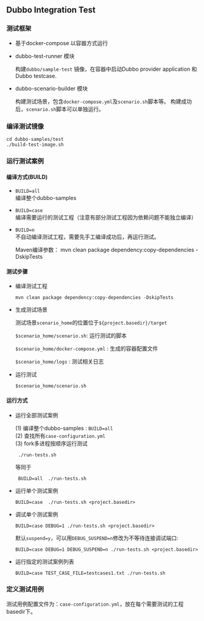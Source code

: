 

## Dubbo Integration Test

### 测试框架

* 基于docker-compose 以容器方式运行

* dubbo-test-runner 模块
  
  构建`dubbo/sample-test` 镜像，在容器中启动Dubbo provider application 和 Dubbo testcase.

* dubbo-scenario-builder 模块

  构建测试场景，包含`docker-compose.yml`及`scenario.sh`脚本等。
  构建成功后，`scenario.sh`脚本可以单独运行。
  
### 编译测试镜像

```
cd dubbo-samples/test
./build-test-image.sh
```

### 运行测试案例

#### 编译方式(BUILD)

* `BUILD=all`  
  编译整个dubbo-samples
  
* `BUILD=case`  
  编译需要运行的测试工程（注意有部分测试工程因为依赖问题不能独立编译）

* `BUILD=n`  
  不自动编译测试工程，需要先手工编译成功后，再运行测试。
  
  Maven编译参数： mvn clean package dependency:copy-dependencies -DskipTests

#### 测试步骤

* 编译测试工程

  `mvn clean package dependency:copy-dependencies -DskipTests`
  
* 生成测试场景

  测试场景`scenario_home`的位置位于`${project.basedir}/target`
  
  `$scenario_home/scenario.sh`: 运行测试的脚本
  
  `$scenario_home/docker-compose.yml` : 生成的容器配置文件
  
  `$scenario_home/logs` : 测试相关日志
   
* 运行测试

  `$scenario_home/scenario.sh`

#### 运行方式

* 运行全部测试案例

  (1) 编译整个dubbo-samples : `BUILD=all`   
  (2) 查找所有`case-configuration.yml`  
  (3) fork多进程按顺序运行测试  
 
  ```
   ./run-tests.sh
  ```
   等同于
  ```
   BUILD=all  ./run-tests.sh
  ```
  
* 运行单个测试案例

  `BUILD=case  ./run-tests.sh <project.basedir>`
  
* 调试单个测试案例

  ```
  BUILD=case DEBUG=1 ./run-tests.sh <project.basedir>
  ```

  默认`suspend=y`，可以用`DEBUG_SUSPEND=n`修改为不等待连接调试端口:
  
  ```
  BUILD=case DEBUG=1 DEBUG_SUSPEND=n ./run-tests.sh <project.basedir>
  ```

* 运行指定的测试案例列表

  ```
  BUILD=case TEST_CASE_FILE=testcases1.txt ./run-tests.sh
  ```
    
### 定义测试用例

 测试用例配置文件为：`case-configuration.yml`，放在每个需要测试的工程basedir下。 
 
 
